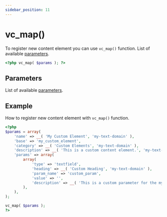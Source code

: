 ```yaml
---
sidebar_position: 11
---
```


# vc_map()

To register new content element you can use `vc_map()` function. List of available [parameters](/docs/element-development/parameter-types).

```php
<?php vc_map( $params ); ?>
```
## Parameters

List of available [parameters](/docs/element-development/parameter-types).

## Example

How to register new content element with `vc_map()` function.

```php
<?php
$params = array(
    'name' => __( 'My Custom Element', 'my-text-domain' ),
    'base' => 'my_custom_element',
    'category' => __( 'Custom Elements', 'my-text-domain' ),
    'description' => __( 'This is a custom content element.', 'my-text-domain' ),
    'params' => array(
        array(
            'type' => 'textfield',
            'heading' => __( 'Custom Heading', 'my-text-domain' ),
            'param_name' => 'custom_param',
            'value' => '',
            'description' => __( 'This is a custom parameter for the my_custom_element shortcode.', 'my-text-domain' ),
        ),
    ),
);

vc_map( $params );
?>
```
